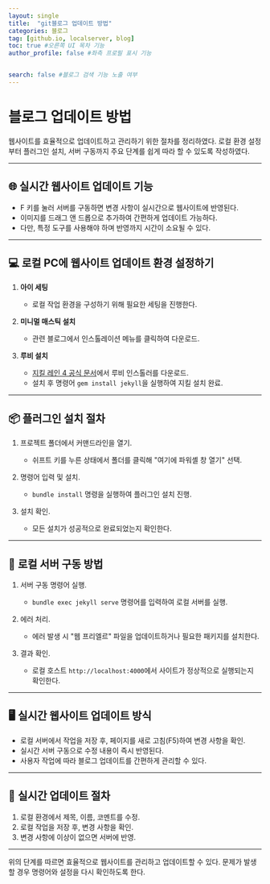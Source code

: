 ```yaml
---
layout: single
title:  "git블로그 업데이트 방법"
categories: 블로그
tag: [github.io, localserver, blog]
toc: true #오른쪽 UI 목차 기능
author_profile: false #좌측 프로필 표시 기능


search: false #블로그 검색 기능 노출 여부
---
```


# 블로그 업데이트 방법

웹사이트를 효율적으로 업데이트하고 관리하기 위한 절차를 정리하였다. 로컬 환경 설정부터 플러그인 설치, 서버 구동까지 주요 단계를 쉽게 따라 할 수 있도록 작성하였다.

---

## 🌐 실시간 웹사이트 업데이트 기능

- F 키를 눌러 서버를 구동하면 변경 사항이 실시간으로 웹사이트에 반영된다.
- 이미지를 드래그 앤 드롭으로 추가하여 간편하게 업데이트 가능하다.
- 다만, 특정 도구를 사용해야 하며 반영까지 시간이 소요될 수 있다.

---

## 💻 로컬 PC에 웹사이트 업데이트 환경 설정하기

1. **아이 세팅**
   - 로컬 작업 환경을 구성하기 위해 필요한 세팅을 진행한다.

2. **미니멀 매스틱 설치**
   - 관련 블로그에서 인스톨레이션 메뉴를 클릭하여 다운로드.

3. **루비 설치**
   - [지킬 레인 4 공식 문서](https://jekyllrb.com/docs/)에서 루비 인스톨러를 다운로드.
   - 설치 후 명령어 `gem install jekyll`을 실행하여 지킬 설치 완료.

---

## 📦 플러그인 설치 절차

1. 프로젝트 폴더에서 커맨드라인을 열기.
   - 쉬프트 키를 누른 상태에서 폴더를 클릭해 "여기에 파워셸 창 열기" 선택.

2. 명령어 입력 및 설치.
   - `bundle install` 명령을 실행하여 플러그인 설치 진행.

3. 설치 확인.
   - 모든 설치가 성공적으로 완료되었는지 확인한다.

---

## 🔧 로컬 서버 구동 방법

1. 서버 구동 명령어 실행.
   - `bundle exec jekyll serve` 명령어를 입력하여 로컬 서버를 실행.

2. 에러 처리.
   - 에러 발생 시 "웹 프리엘르" 파일을 업데이트하거나 필요한 패키지를 설치한다.

3. 결과 확인.
   - 로컬 호스트 `http://localhost:4000`에서 사이트가 정상적으로 실행되는지 확인한다.

---

## 🖥️ 실시간 웹사이트 업데이트 방식

- 로컬 서버에서 작업을 저장 후, 페이지를 새로 고침(F5)하여 변경 사항을 확인.
- 실시간 서버 구동으로 수정 내용이 즉시 반영된다.
- 사용자 작업에 따라 블로그 업데이트를 간편하게 관리할 수 있다.

---

## 🔄 실시간 업데이트 절차

1. 로컬 환경에서 제목, 이름, 코멘트를 수정.
2. 로컬 작업을 저장 후, 변경 사항을 확인.
3. 변경 사항에 이상이 없으면 서버에 반영.

---

위의 단계를 따르면 효율적으로 웹사이트를 관리하고 업데이트할 수 있다. 문제가 발생할 경우 명령어와 설정을 다시 확인하도록 한다.
